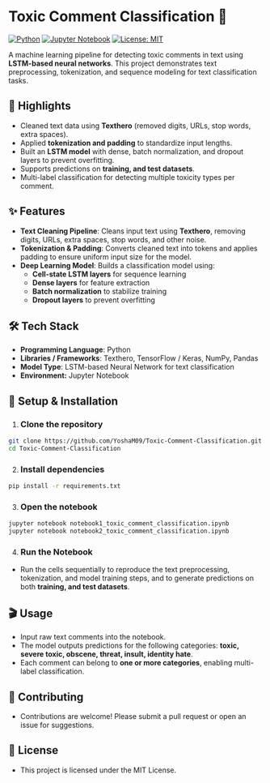 # Toxic Comment Classification 🚨

[![Python](https://img.shields.io/badge/Python-3.10-blue)](https://www.python.org/)
[![Jupyter Notebook](https://img.shields.io/badge/Jupyter-Notebook-orange)](https://jupyter.org/)
[![License: MIT](https://img.shields.io/badge/License-MIT-green)](LICENSE)

A machine learning pipeline for detecting toxic comments in text using **LSTM-based neural networks**. This project demonstrates text preprocessing, tokenization, and sequence modeling for text classification tasks.  

## 🔹 Highlights

- Cleaned text data using **Texthero** (removed digits, URLs, stop words, extra spaces).  
- Applied **tokenization and padding** to standardize input lengths.  
- Built an **LSTM model** with dense, batch normalization, and dropout layers to prevent overfitting.  
- Supports predictions on **training, and test datasets**.  
- Multi-label classification for detecting multiple toxicity types per comment.  

## ✨ Features

- **Text Cleaning Pipeline**: Cleans input text using **Texthero**, removing digits, URLs, extra spaces, stop words, and other noise.  
- **Tokenization & Padding**: Converts cleaned text into tokens and applies padding to ensure uniform input size for the model.  
- **Deep Learning Model**: Builds a classification model using:  
  - **Cell-state LSTM layers** for sequence learning  
  - **Dense layers** for feature extraction  
  - **Batch normalization** to stabilize training  
  - **Dropout layers** to prevent overfitting  

## 🛠 Tech Stack

- **Programming Language**: Python  
- **Libraries / Frameworks**: Texthero, TensorFlow / Keras, NumPy, Pandas  
- **Model Type**: LSTM-based Neural Network for text classification
- **Environment:** Jupyter Notebook  

## 🚀 Setup & Installation

1. ### Clone the repository
```bash
git clone https://github.com/YoshaM09/Toxic-Comment-Classification.git
cd Toxic-Comment-Classification
```

2. ### Install dependencies
```bash
pip install -r requirements.txt
```
3. ### Open the notebook
```bash
jupyter notebook notebook1_toxic_comment_classification.ipynb
jupyter notebook notebook2_toxic_comment_classification.ipynb
```
4. ### Run the Notebook
- Run the cells sequentially to reproduce the text preprocessing, tokenization, and model training steps, and to generate predictions on both **training, and test datasets**.

## 🎬 Usage

- Input raw text comments into the notebook.  
- The model outputs predictions for the following categories: **toxic, severe toxic, obscene, threat, insult, identity hate**.  
- Each comment can belong to **one or more categories**, enabling multi-label classification.

## 🤝 Contributing

- Contributions are welcome! Please submit a pull request or open an issue for suggestions.

## 📄 License

- This project is licensed under the MIT License.
